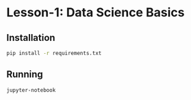 # Lesson-1: Data Science Basics

## Installation

```sh
pip install -r requirements.txt
```

## Running

```sh
jupyter-notebook
```
